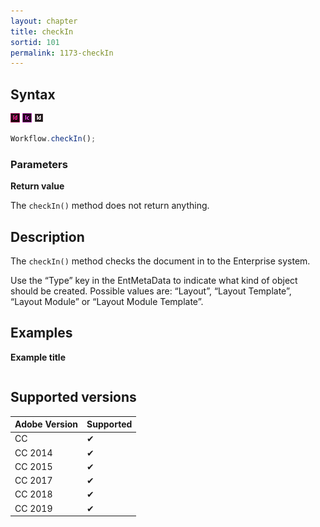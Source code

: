 ```yaml
---
layout: chapter
title: checkIn
sortid: 101
permalink: 1173-checkIn
---
```

## Syntax

![](../../images/indesign.png "InDesign") ![](../../images/incopy.png "InCopy") ![](../../images/indesignserver.png "InDesign Server")
```javascript
Workflow.checkIn();
```

### Parameters

**Return value**

The `checkIn()` method does not return anything.

## Description

The `checkIn()` method checks the document in to the Enterprise system.

Use the “Type” key in the EntMetaData to indicate what kind of object should be created. Possible values are: “Layout”, “Layout Template”, “Layout Module” or “Layout Module Template”.

## Examples

**Example title**

```javascript

```

## Supported versions

| Adobe Version | Supported |
|---------------|-----------|
| CC            | ✔         |
| CC 2014       | ✔         |
| CC 2015       | ✔         |
| CC 2017       | ✔         |
| CC 2018       | ✔         |
| CC 2019       | ✔         |